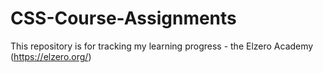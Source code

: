 # CSS-Course-Assignments
This repository is for tracking my learning progress - the Elzero Academy (https://elzero.org/)
